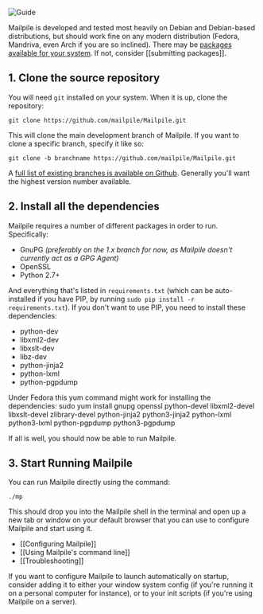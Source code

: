 ![Guide](https://github.com/pagekite/Mailpile/wiki/images/page-guide.png)

Mailpile is developed and tested most heavily on Debian and Debian-based distributions, but should work fine on any modern distribution (Fedora, Mandriva, even Arch if you are so inclined). There may be [packages available for your system](https://www.mailpile.is/download/). If not, consider [[submitting packages]].

## 1. Clone the source repository

You will need `git` installed on your system. When it is up, clone the repository:

    git clone https://github.com/mailpile/Mailpile.git

This will clone the main development branch of Mailpile. If you want to clone a specific branch, specify it like so:

    git clone -b branchname https://github.com/mailpile/Mailpile.git

A [full list of existing branches is available on Github](https://github.com/mailpile/Mailpile/branches). Generally you'll want the highest version number available.

## 2. Install all the dependencies

Mailpile requires a number of different packages in order to run. Specifically:

 * GnuPG _(preferably on the 1.x branch for now, as Mailpile doesn't currently act as a GPG Agent)_
 * OpenSSL
 * Python 2.7+

And everything that's listed in `requirements.txt` (which can be auto-installed if you have PIP, by running `sudo pip install -r requirements.txt`). If you don't want to use PIP, you need to install these dependencies:

 * python-dev
 * libxml2-dev
 * libxslt-dev
 * libz-dev
 * python-jinja2
 * python-lxml
 * python-pgpdump

Under Fedora this yum command might work for installing the dependencies:
sudo yum install gnupg openssl python-devel libxml2-devel libxslt-devel zlibrary-devel python-jinja2 python3-jinja2 python-lxml python3-lxml python-pgpdump python3-pgpdump

If all is well, you should now be able to run Mailpile.

## 3. Start Running Mailpile

You can run Mailpile directly using the command:

    ./mp

This should drop you into the Mailpile shell in the terminal and open up a new tab or window on your default browser that you can use to configure Mailpile and start using it.

 * [[Configuring Mailpile]]
 * [[Using Mailpile's command line]]
 * [[Troubleshooting]]

If you want to configure Mailpile to launch automatically on startup, consider adding it to either your window system config (if you're running it on a personal computer for instance), or to your init scripts (if you're using Mailpile on a server).

